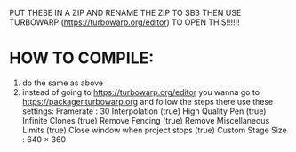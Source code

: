 PUT THESE IN A ZIP AND RENAME THE ZIP TO SB3 THEN USE TURBOWARP (https://turbowarp.org/editor) TO OPEN THIS!!!!!!
# HOW TO COMPILE:
1. do the same as above
2. instead of going to https://turbowarp.org/editor you wanna go to https://packager.turbowarp.org and follow the steps there
use these settings:
Framerate : 30
Interpolation (true)
 High Quality Pen (true)
 Infinite Clones (true)
 Remove Fencing (true)
 Remove Miscellaneous Limits (true)
 Close window when project stops (true)
Custom Stage Size : 640 × 360
